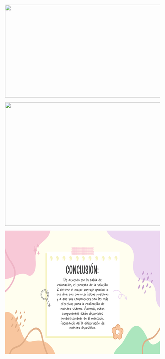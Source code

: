 <p align="center">
  <img src="https://github.com/Fx2048/Team_4_FdD/assets/131219987/ac04d809-f5bd-4033-b86a-ab013835c291" width="800" height="300" style="margin: auto;">
</p>



<p align="center">
  <img src="https://github.com/Fx2048/Team_4_FdD/assets/131219987/c09a7960-b921-4c33-a0b5-0b213e7605c3" width="800" height="400" style="margin: auto;">
</p>






<p align="center">
  <img src="https://github.com/Fx2048/Team_4_FdD/blob/main/Im%C3%A1genes/06_Matriz_morfol%C3%B3gica_tabla_de_valoraci%C3%B3n/Conclusion.png" width="800" height="400" style="margin: auto;">
</p>






